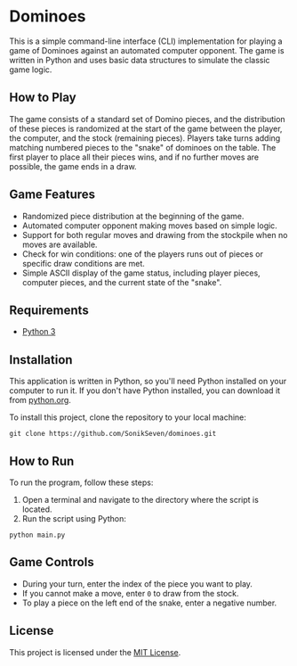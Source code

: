 # Dominoes

This is a simple command-line interface (CLI) implementation for playing a game of Dominoes against an automated computer opponent. The game is written in Python and uses basic data structures to simulate the classic game logic.

## How to Play

The game consists of a standard set of Domino pieces, and the distribution of these pieces is randomized at the start of the game between the player, the computer, and the stock (remaining pieces). Players take turns adding matching numbered pieces to the "snake" of dominoes on the table. The first player to place all their pieces wins, and if no further moves are possible, the game ends in a draw.

## Game Features

- Randomized piece distribution at the beginning of the game.
- Automated computer opponent making moves based on simple logic.
- Support for both regular moves and drawing from the stockpile when no moves are available.
- Check for win conditions: one of the players runs out of pieces or specific draw conditions are met.
- Simple ASCII display of the game status, including player pieces, computer pieces, and the current state of the "snake".

## Requirements

- [Python 3](https://www.python.org/downloads/)

## Installation

This application is written in Python, so you'll need Python installed on your computer to run it. If you don't have Python installed, you can download it from [python.org](https://www.python.org/downloads/).

To install this project, clone the repository to your local machine:

```
git clone https://github.com/SonikSeven/dominoes.git
```

## How to Run

To run the program, follow these steps:

1. Open a terminal and navigate to the directory where the script is located.
2. Run the script using Python:

```
python main.py
```

## Game Controls

- During your turn, enter the index of the piece you want to play.
- If you cannot make a move, enter `0` to draw from the stock.
- To play a piece on the left end of the snake, enter a negative number.

## License

This project is licensed under the [MIT License](LICENSE.txt).
